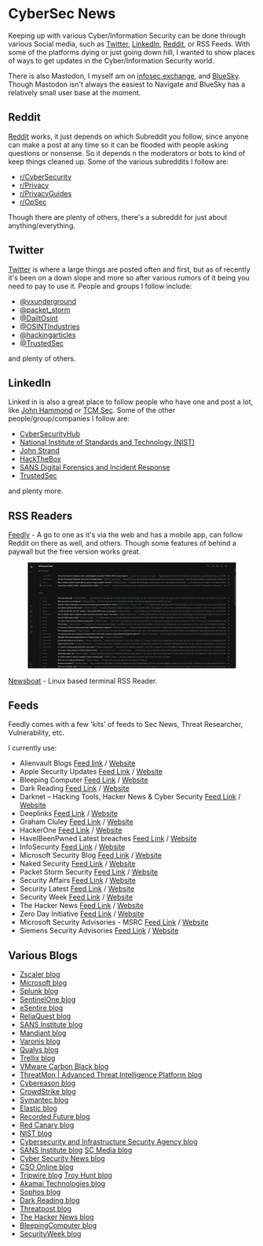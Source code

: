 # CyberSec News

Keeping up with various Cyber/Information Security can be done through various Social media, such as [Twitter](https://twitter.com), [LinkedIn](https://www.linkedin.com/feed/), [Reddit](https://reddit.com), or RSS Feeds. With some of the platforms dying or just going down hill, I wanted to show places of ways to get updates in the Cyber/Information Security world.

There is also Mastodon, I myself am on [infosec.exchange](https://infosec.exchange), and [BlueSky](https://bsky.app/). Though Mastodon isn't always the easiest to Navigate and BlueSky has a relatively small user base at the moment.

## Reddit

[Reddit](https://reddit.com) works, it just depends on which Subreddit you follow, since anyone can make a post at any time so it can be flooded with people asking questions or nonsense. So it depends  n the moderators or bots to kind of keep things cleaned up. Some of the various subreddits I follow are:

* [r/CyberSecurity](https://www.reddit.com/r/cybersecurity/)
* [r/Privacy](https://www.reddit.com/r/privacy/)
* [r/PrivacyGuides](https://www.reddit.com/r/PrivacyGuides/)
* [r/OpSec](https://www.reddit.com/r/opsec/)

Though there are plenty of others, there's a subreddit for just about anything/everything.

## Twitter

[Twitter](https://twitter.com) is where a large things are posted often and first, but as of recently it's been on a down slope and more so after various rumors of it being you need to pay to use it. People and groups I follow include:

* [@vxunderground](https://twitter.com/vxunderground)
* [@packet\_storm](https://twitter.com/packet\_storm)
* [@DailtOsint](https://twitter.com/DailyOsint)
* [@OSINTIndustries](https://twitter.com/OSINTindustries)
* [@hackingarticles](https://twitter.com/hackinarticles)
* [@TrustedSec](https://twitter.com/TrustedSec)

and plenty of others.

## LinkedIn

Linked in is also a great place to follow people who have one and post a lot, like [John Hammond](https://www.linkedin.com/in/johnhammond010/) or [TCM Sec](https://www.linkedin.com/company/tcm-security-inc/?miniCompanyUrn=urn%3Ali%3Afs\_miniCompany%3A35708983\&lipi=urn%3Ali%3Apage%3Ad\_flagship3\_feed%3ByMRWVfx2SOKxiV6TT49zBA%3D%3D). Some of the other people/group/companies I follow are:

* [CyberSecurityHub](https://www.linkedin.com/company/the-cyber-security-hub/?miniCompanyUrn=urn%3Ali%3Afs\_miniCompany%3A15222868\&lipi=urn%3Ali%3Apage%3Ad\_flagship3\_feed%3ByMRWVfx2SOKxiV6TT49zBA%3D%3D)
* [National Institute of Standards and Technology (NIST)](https://www.linkedin.com/company/nist/?miniCompanyUrn=urn%3Ali%3Afs\_miniCompany%3A6357)
* [John Strand](https://www.linkedin.com/in/john-strand-a1b4b62?miniProfileUrn=urn%3Ali%3Afs\_miniProfile%3AACoAAABt-TcBzh4WFmoKbTPfAjY5ad73Y0xx3Ts\&lipi=urn%3Ali%3Apage%3Ad\_flagship3\_feed%3BZddS1o46RxmmssSo7dGmPA%3D%3D)
* [HackTheBox](https://www.linkedin.com/company/hackthebox/?miniCompanyUrn=urn%3Ali%3Afs\_miniCompany%3A13305381\&lipi=urn%3Ali%3Apage%3Ad\_flagship3\_feed%3BZddS1o46RxmmssSo7dGmPA%3D%3D)
* [SANS Digital Forensics and Incident Response](https://www.linkedin.com/showcase/sans-digital-forensics-and-incident-response/)
* [TrustedSec](https://www.linkedin.com/company/trustedsec-llc/)

and plenty more.

## RSS Readers

[Feedly](https://feedly.com) - A go to one as it's via the web and has a mobile app, can follow Reddit on there as well, and others. Though some features of behind a paywall but the free version works great.

<figure><img src="../.gitbook/assets/image (5) (1) (1) (1) (1) (1).png" alt=""><figcaption></figcaption></figure>

[Newsboat](https://newsboat.org/) - Linux based terminal RSS Reader.

## Feeds

Feedly comes with a few 'kits' of feeds to Sec News, Threat Researcher, Vulnerability, etc.&#x20;

I currently use:

* Alienvault Blogs [Feed link](http://feeds.feedblitz.com/alienvault-blogs\&x=1) / [Website](https://cybersecurity.att.com/blogs)
* Apple Security Updates [Feed Link](https://advisories.feedly.com/apple/feed.json) / [Website](https://support.apple.com/en-us/HT201222)
* Bleeping Computer [Feed Link](http://www.bleepingcomputer.com/feed/) / [Website](https://www.bleepingcomputer.com/)
* Dark Reading [Feed Link](http://www.darkreading.com/rss/all.xml) / [Website](https://www.darkreading.com/)
* Darknet – Hacking Tools, Hacker News & Cyber Security [Feed Link](http://feeds.feedburner.com/darknethackers) / [Website](https://www.darknet.org.uk/)
* Deeplinks [Feed Link](http://www.eff.org/rss/updates.xml) / [Website](https://www.eff.org/rss/updates.xml)
* Graham Cluley [Feed Link](http://feeds.feedburner.com/GrahamCluleysBlog) / [Website](https://grahamcluley.com/)
* HackerOne [Feed Link](https://hackerone.com/news.rss) / [Website](https://www.hackerone.com/)
* HaveIBeenPwned Latest breaches [Feed Link](http://feeds.feedburner.com/HaveIBeenPwnedLatestBreaches) / [Website](https://haveibeenpwned.com/)
* InfoSecurity [Feed Link](http://www.infosecurity-magazine.com/rss/news/) / [Website](https://www.infosecurity-magazine.com/news/)
* Microsoft Security Blog [Feed Link](http://blogs.technet.com/mmpc/rss.xml) / [Website](https://www.microsoft.com/en-us/security/blog/)
* Naked Security [Feed Link](http://nakedsecurity.sophos.com/feed/) / [Website](https://nakedsecurity.sophos.com/)
* Packet Storm Security [Feed Link](http://packetstormsecurity.org/headlines.xml) / [Website](https://packetstormsecurity.com/)
* Security Affairs [Feed Link](http://securityaffairs.co/wordpress/feed) / [Website](https://securityaffairs.com/)
* Security Latest [Feed Link](https://www.wired.com/feed/category/security/latest/rss) / [Website](https://www.wired.com/)
* Security Week [Feed Link](http://feeds.feedburner.com/Securityweek) / [Website](https://www.securityweek.com/)
* The Hacker News [Feed Link](http://thehackernews.com/feeds/posts/default) / [Website](https://thehackernews.com/)
* Zero Day Initiative [Feed Link](https://www.zerodayinitiative.com/blog/?format=rss) / [Website](https://www.thezdi.com/blog/)
* Microsoft Security Advisories - MSRC [Feed Link](https://advisories.feedly.com/microsoft/feed.json) / [Website](https://msrc.microsoft.com/update-guide/)
* Siemens Security Advisories [Feed Link](https://advisories.feedly.com/siemens/all/feed.json) / [Website](https://new.siemens.com/global/en/products/services/cert.html#Subscriptions)

## Various Blogs

* [Zscaler blog](https://www.zscaler.com/blogs?type=security-research)
* [Microsoft blog](https://www.microsoft.com/en-us/security/blog/topic/threat-intelligence/?sort-by=newest-oldest\&date=any)
* [Splunk blog](https://www.splunk.com/en\_us/blog/security.html?301=/en\_us/category/security)
* [SentinelOne blog](https://it.sentinelone.com/blog/)
* [eSentire blog](https://www.esentire.com/resources/tru-intelligence-center)
* [ReliaQuest blog](https://www.reliaquest.com/blog/)
* [SANS Institute blog](https://www.sans.org/blog/)
* [Mandiant blog](https://www.mandiant.com/resources/blog)
* [Varonis blog](https://www.varonis.com/blog)
* [Qualys blog](https://blog.qualys.com/)
* [Trellix blog](https://www.trellix.com/en-us/advanced-research-center.html)
* [VMware Carbon Black blog](https://www.vmware.com/security/threat-research.html)
* [ThreatMon | Advanced Threat Intelligence Platform blog](https://threatmon.io/blog/)
* [Cybereason blog](https://www.cybereason.com/blog)
* [CrowdStrike blog](https://www.crowdstrike.com/blog/)
* [Symantec blog](https://symantec-enterprise-blogs.security.com/blogs/threat-intelligence)
* [Elastic blog](https://www.elastic.co/blog/)
* [Recorded Future blog](https://www.recordedfuture.com/blog)
* [Red Canary blog](https://redcanary.com/blog/)
* [NIST blog](https://www.nist.gov/blogs/cybersecurity-insights)
* [Cybersecurity and Infrastructure Security Agency blog](https://www.cisa.gov/news-events/cybersecurity-advisories)
* [SANS Institute blog](https://www.sans.org/newsletters/newsbites/) [SC Media blog](https://www.scmagazine.com/security-weekly-blog)
* [Cyber Security News blog](https://cybersecuritynews.com/)
* [CSO Online blog](https://www.csoonline.com/)
* [Tripwire blog](https://www.tripwire.com/state-of-security) [Troy Hunt blog](https://www.troyhunt.com/)
* [Akamai Technologies blog](https://www.akamai.com/blog)
* [Sophos blog](https://nakedsecurity.sophos.com/)
* [Dark Reading blog](https://www.darkreading.com/)
* [Threatpost blog](https://threatpost.com/)
* [The Hacker News blog](https://thehackernews.com/)
* [BleepingComputer blog](https://www.bleepingcomputer.com/)
* [SecurityWeek blog](https://www.securityweek.com/)
